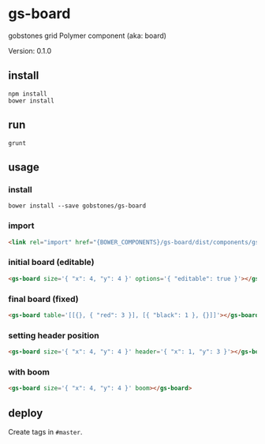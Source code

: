 # gs-board

gobstones grid Polymer component (aka: board)

Version: 0.1.0

## install
```
npm install
bower install
```

## run
```
grunt
```

## usage

### install
```
bower install --save gobstones/gs-board
```

### import
```html
<link rel="import" href="{BOWER_COMPONENTS}/gs-board/dist/components/gs-board.html">
```

### initial board (editable)
```html
<gs-board size='{ "x": 4, "y": 4 }' options='{ "editable": true }'></gs-board>
```

### final board (fixed)
```html
<gs-board table='[[{}, { "red": 3 }], [{ "black": 1 }, {}]]'></gs-board>
```

### setting header position
```html
<gs-board size='{ "x": 4, "y": 4 }' header='{ "x": 1, "y": 3 }'></gs-board>
```

### with boom
```html
<gs-board size='{ "x": 4, "y": 4 }' boom></gs-board>
```

## deploy

Create tags in `#master`.
